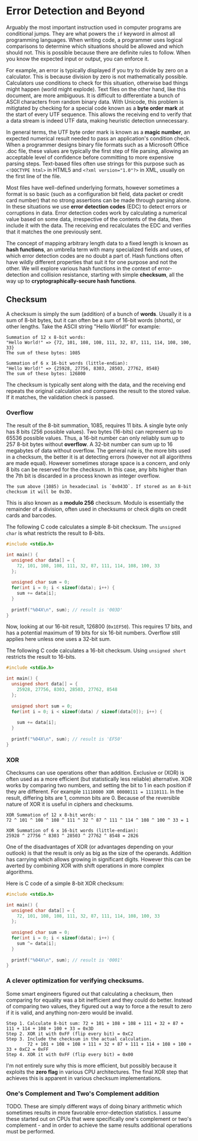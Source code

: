 # Error Detection and Beyond

Arguably the most important instruction used in computer programs are conditional jumps. They are what powers the `if` keyword in almost all programming languages. When writing code, a programmer uses logical comparisons to determine which situations should be allowed and which should not. This is possible because there are definite rules to follow. When you know the expected input or output, you can enforce it.

For example, an error is typically displayed if you try to divide by zero on a calculator. This is because division by zero is not mathematically possible. Calculators use conditions to check for this situation, otherwise bad things might happen (world might explode). Text files on the other hand, like this document, are more ambiguous. It is difficult to differentiate a bunch of ASCII characters from random binary data. With Unicode, this problem is mitigtated by checking for a special code known as a **byte order mark** at the start of every UTF sequence. This allows the receiving end to verify that a data stream is indeed UTF data, making heuristic detection unnecessary. 

In general terms, the UTF byte order mark is known as a **magic number**, an expected numerical result needed to pass an application's condition check. When a programmer designs binary file formats such as a Microsoft Office .doc file, these values are typically the first step of file parsing, allowing an acceptable level of confidence before committing to more expensive parsing steps. Text-based files often use strings for this purpose such as `<!DOCTYPE html>` in HTML5 and `<?xml version="1.0"?>` in XML, usually on the first line of the file.

Most files have well-defined underlying formats, however sometimes a format is so basic (such as a configuration bit field, data packet or credit card number) that no strong assertions can be made through parsing alone. In these situations we use **error detection codes** (EDC) to detect errors or corruptions in data. Error detection codes work by calculating a numerical value based on some data, irrespective of the contents of the data, then include it with the data. The receiving end recalculates the EDC and verifies that it matches the one previously sent.

The concept of mapping arbitrary length data to a fixed length is known as **hash functions**, an umbrella term with many specialized fields and uses, of which error detection codes are no doubt a part of. Hash functions often have wildly different properties that suit it for one purpose and not the other. We will explore various hash functions in the context of error-detection and collision resistance, starting with simple **checksum**, all the way up to **cryptographically-secure hash functions**. 


## Checksum

A checksum is simply the sum (addition) of a bunch of **words**. Usually it is a sum of 8-bit bytes, but it can often be a sum of 16-bit words (shorts), or other lengths. Take the ASCII string "Hello World!" for example:

    Summation of 12 x 8-bit words:
    "Hello World!" => {72, 101, 108, 108, 111, 32, 87, 111, 114, 108, 100, 33}
    The sum of these bytes: 1085

    Summation of 6 x 16-bit words (little-endian):
    "Hello World!" => {25928, 27756, 8303, 28503, 27762, 8548}
    The sum of these bytes: 126800

The checksum is typically sent along with the data, and the receiving end repeats the original calculation and compares the result to the stored value. If it matches, the validation check is passed.

### Overflow

The result of the 8-bit summation, 1085, requires 11 bits. A single byte only has 8 bits (256 possible values). Two bytes (16-bits) can represent up to 65536 possible values. Thus, a 16-bit number can only reliably sum up to 257 8-bit bytes without **overflow**. A 32-bit number can sum up to 16 megabytes of data without overflow. The general rule is, the more bits used in a checksum, the better it is at detecting errors (however not all algorithms are made equal). However sometimes storage space is a concern, and only 8 bits can be reserved for the checksum. In this case, any bits higher than the 7th bit is discarded in a process known as integer overflow.

    The sum above (1085) in hexadecimal is `0x043D`. If stored as an 8-bit checksum it will be 0x3D.

This is also known as a **modulo 256** checksum. Modulo is essentially the remainder of a division, often used in checksums or check digits on credit cards and barcodes.

The following C code calculates a simple 8-bit checksum. The `unsigned char` is what restricts the result to 8-bits. 

```c
#include <stdio.h>

int main() {
  unsigned char data[] = {
    72, 101, 108, 108, 111, 32, 87, 111, 114, 108, 100, 33
  };
  
  unsigned char sum = 0;
  for(int i = 0; i < sizeof(data); i++) {
    sum += data[i];
  }
  
  printf("%04X\n", sum); // result is '003D'
}
```

Now, looking at our 16-bit result, 126800 (`0x1EF50`). This requires 17 bits, and has a potential maximum of 19 bits for six 16-bit numbers. Overflow still applies here unless one uses a 32-bit sum. 

The following C code calculates a 16-bit checksum. Using `unsigned short` restricts the result to 16-bits.

```c
#include <stdio.h>

int main() {
  unsigned short data[] = {
    25928, 27756, 8303, 28503, 27762, 8548
  };
  
  unsigned short sum = 0;
  for(int i = 0; i < sizeof(data) / sizeof(data[0]); i++) {
    
    sum += data[i];
  }
  
  printf("%04X\n", sum); // result is 'EF50'
}
```

### XOR

Checksums can use operations other than addition. Exclusive or (XOR) is often used as a more efficient (but statistically less reliable) alternative. XOR works by comparing two numbers, and setting the bit to 1 in each position if they are different. For example `11110000 XOR 00000111 = 11110111`. In the result, differing bits are 1, common bits are 0. Because of the reversible nature of XOR it is useful in ciphers and checksums.

    XOR Summation of 12 x 8-bit words:
    72 ^ 101 ^ 108 ^ 108 ^ 111 ^ 32 ^ 87 ^ 111 ^ 114 ^ 108 ^ 100 ^ 33 = 1

    XOR Summation of 6 x 16-bit words (little-endian):
    25928 ^ 27756 ^ 8303 ^ 28503 ^ 27762 ^ 8548 = 2826

One of the disadvantages of XOR (or advantages depending on your outlook) is that the result is only as big as the size of the operands. Addition has carrying which allows growing in significant digits. However this can be averted by combining XOR with shift operations in more complex algorithms.

Here is C code of a simple 8-bit XOR checksum:

```c
#include <stdio.h>

int main() {
  unsigned char data[] = {
    72, 101, 108, 108, 111, 32, 87, 111, 114, 108, 100, 33
  };
  
  unsigned char sum = 0;
  for(int i = 0; i < sizeof(data); i++) {
    sum ^= data[i];
  }
  
  printf("%04X\n", sum); // result is '0001'
}
```

### A clever optimization for verifying checksums.

Some smart engineers figured out that calculating a checksum, then comparing for equality was a bit inefficient and they could do better. Instead of comparing two values, they figured out a way to force a the result to zero if it is valid, and anything non-zero would be invalid.

    Step 1. Calculate 8-bit sum: 72 + 101 + 108 + 108 + 111 + 32 + 87 + 111 + 114 + 108 + 100 + 33 = 0x3D
    Step 2. XOR it with 0xFF (flip every bit) = 0xC2
    Step 3. Include the checksum in the actual calculation. 
            72 + 101 + 108 + 108 + 111 + 32 + 87 + 111 + 114 + 108 + 100 + 33 + 0xC2 = 0xFF
    Step 4. XOR it with 0xFF (flip every bit) = 0x00

I'm not entirely sure why this is more efficient, but possibly because it exploits the **zero flag** in various CPU architectures. The final XOR step that achieves this is apparent in various checksum implementations.

### One's Complement and Two's Complement addition

TODO. These are simply different ways of doing binary arithmetic which sometimes results in more favorable error-detection statistics. I assume these started out on CPUs that were specifically one's complement or two's complement - and in order to achieve the same results additional operations must be performed.
